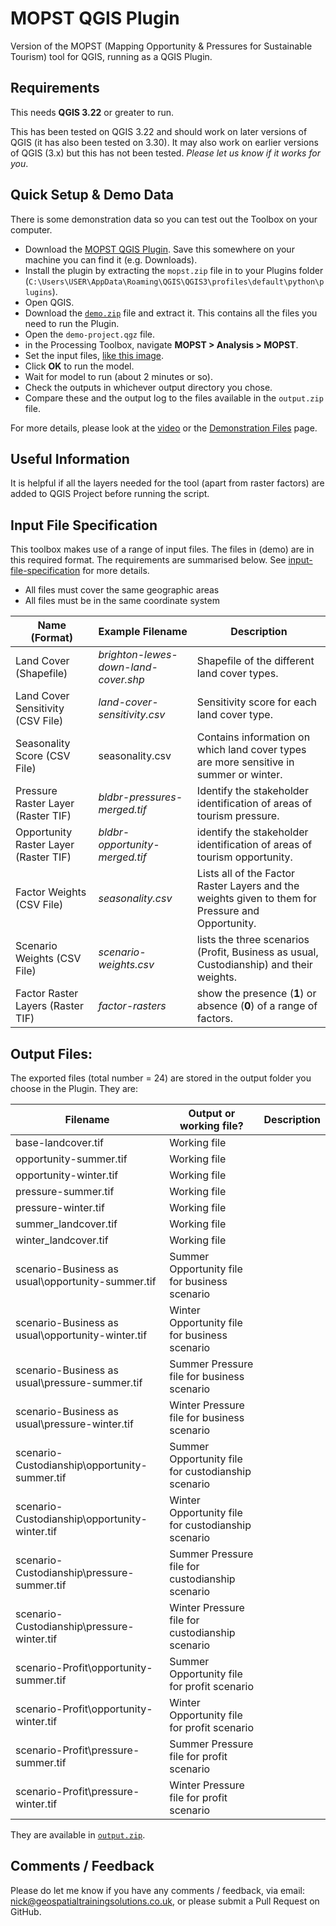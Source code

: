 # MOPST QGIS Plugin
Version of the MOPST (Mapping Opportunity & Pressures for Sustainable Tourism) tool for QGIS, running as a QGIS Plugin.

## Requirements

This needs **QGIS 3.22** or greater to run.

This has been tested on QGIS 3.22 and should work on later versions of QGIS (it has also been tested on 3.30). It may also work on earlier versions of QGIS (3.x) but this has not been tested. *Please let us know if it works for you*. 

## Quick Setup & Demo Data

There is some demonstration data so you can test out the Toolbox on your computer. 

- Download the [MOPST QGIS Plugin](). Save this somewhere on your machine you can find it (e.g. Downloads). 
- Install the plugin by extracting the `mopst.zip` file in to your Plugins folder (`C:\Users\USER\AppData\Roaming\QGIS\QGIS3\profiles\default\python\plugins`).
- Open QGIS.
- Download the [`demo.zip`]() file and extract it. This contains all the files you need to run the Plugin. 
- Open the `demo-project.qgz` file. 
- in the Processing Toolbox, navigate **MOPST > Analysis > MOPST**. 
- Set the input files, [like this image](). 
- Click **OK** to run the model.
- Wait for model to run (about 2 minutes or so). 
- Check the outputs in whichever output directory you chose. 
- Compare these and the output log to the files available in the `output.zip` file. 


For more details, please look at the [video]() or the [Demonstration Files]() page. 
 
 
## Useful Information

It is helpful if all the layers needed for the tool (apart from raster factors) are added to QGIS Project before running the script. 
  
  
## Input File Specification

This toolbox makes use of a range of input files. The files in (demo) are in this required format. The requirements are summarised below. See [input-file-specification](input-file-specification.md) for more details. 

- All files must cover the same geographic areas
- All files must be in the same coordinate system 

Name (Format) | Example Filename | Description
-- | -- | -- 
Land Cover (Shapefile) | *brighton-lewes-down-land-cover.shp* | Shapefile of the different land cover types. 
Land Cover Sensitivity (CSV File) | *land-cover-sensitivity.csv* | Sensitivity score for each land cover type.
Seasonality Score (CSV File) | seasonality.csv | Contains information on which land cover types are more sensitive in summer or winter. 
Pressure Raster Layer (Raster TIF) | *bldbr-pressures-merged.tif* | Identify the stakeholder identification of areas of tourism pressure. 
Opportunity Raster Layer (Raster TIF) | *bldbr-opportunity-merged.tif* | identify the stakeholder identification of areas of tourism opportunity. 
Factor Weights (CSV File) | *seasonality.csv* | Lists all of the Factor Raster Layers and the weights given to them for Pressure and Opportunity.
Scenario Weights (CSV File) | *scenario-weights.csv* | lists the three scenarios (Profit, Business as usual, Custodianship) and their weights. 
Factor Raster Layers (Raster TIF) | *factor-rasters* | show the presence (**1**) or absence (**0**) of a range of factors. 
  
 
## Output Files:

The exported files (total number = 24) are stored in the output folder you choose in the Plugin. They are:

Filename | Output or working file? | Description
-- | -- | --
base-landcover.tif | Working file | 
opportunity-summer.tif | Working file | 
opportunity-winter.tif | Working file | 
pressure-summer.tif | Working file | 
pressure-winter.tif | Working file | 
summer_landcover.tif | Working file |
winter_landcover.tif | Working file |
scenario-Business as usual\opportunity-summer.tif | Summer Opportunity file for business scenario | 
scenario-Business as usual\opportunity-winter.tif | Winter Opportunity file for business scenario | 
scenario-Business as usual\pressure-summer.tif | Summer Pressure file for business scenario | 
scenario-Business as usual\pressure-winter.tif | Winter Pressure file for business scenario | 
scenario-Custodianship\opportunity-summer.tif | Summer Opportunity file for custodianship scenario | 
scenario-Custodianship\opportunity-winter.tif | Winter Opportunity file for custodianship scenario | 
scenario-Custodianship\pressure-summer.tif | Summer Pressure file for custodianship scenario | 
scenario-Custodianship\pressure-winter.tif | Winter Pressure file for custodianship scenario | 
scenario-Profit\opportunity-summer.tif | Summer Opportunity file for profit scenario | 
scenario-Profit\opportunity-winter.tif | Winter Opportunity file for profit scenario | 
scenario-Profit\pressure-summer.tif | Summer Pressure file for profit scenario | 
scenario-Profit\pressure-winter.tif | Winter Pressure file for profit scenario | 

They are available in [`output.zip`](). 
 

## Comments / Feedback

Please do let me know if you have any comments / feedback, via email: [nick@geospatialtrainingsolutions.co.uk](mailto:nick@geospatialtrainingsolutions.co.uk), or please submit a Pull Request on GitHub. 
 
 